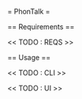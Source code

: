 = PhonTalk =



== Requirements ==

<< TODO : REQS >>

== Usage ==

<< TODO : CLI >>

<< TODO : UI >>

